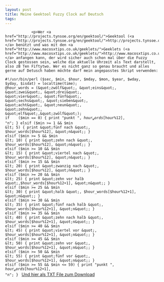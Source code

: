 ```yaml
---
layout: post
title: Meine Geektool Fuzzy Clock auf Deutsch
tags:
---
```



                <p>Wer <a href="http://projects.tynsoe.org/en/geektool/">Geektool (<a href="http://projects.tynsoe.org/en/geektool/">http://projects.tynsoe.org/en/geektool/</a>)</a> benützt und was mit den <a href="http://www.macosxtips.co.uk/geeklets/">Geeklets (<a href="http://www.macosxtips.co.uk/geeklets/">http://www.macosxtips.co.uk/geeklets/</a>)</a> anfangen kann, der wird sicher auch schon mal über die Fuzzy Clock gestossen sein, welche die aktuelle Uhrzeit als Text darstellt, also zB Ten Fiftytwo. Wer es nicht ganz so genau braucht und alles gerne auf Detusch haben möchte darf mein angepasstes Skript verwenden:
<code>#!/usr/bin/perl
($sec, $min, $hour, $mday, $mon, $year, $wday, $yday, $isdat) = localtime(time);
@hour_words = (&quot;zwölf&quot;, &quot;eins&quot;, &quot;zwei&quot;, &quot;drei&quot;, &quot;vier&quot;, &quot;fünf&quot;, &quot;sechs&quot;, &quot;sieben&quot;, &quot;acht&quot;, &quot;neun&quot;, &quot;zehn&quot;, &quot;elf&quot;,&quot;zwölf&quot;);
if    ($min == 0) { print &quot;punkt &quot;, $hour_words[$hour%12], &quot;n&quot;; }
elsif ($min &gt;= 1 &amp;&amp; $min &lt; 5) { print &quot;fünf nach &quot;, $hour_words[$hour%12], &quot;n&quot;; }
elsif ($min &gt;= 5 &amp;&amp; $min &lt; 10) { print &quot;zehn nach &quot;, $hour_words[$hour%12], &quot;n&quot;; }
elsif ($min &gt;= 10 &amp;&amp; $min &lt; 15) { print &quot;viertel nach &quot;, $hour_words[$hour%12], &quot;n&quot;; }
elsif ($min &gt;= 15 &amp;&amp; $min &lt; 20) { print &quot;zwanzig nach &quot;, $hour_words[$hour%12], &quot;n&quot;; }
elsif ($min &gt;= 20 &amp;&amp; $min &lt; 25) { print &quot;zehn vor halb &quot;,$hour_words[$hour%12+1], &quot;n&quot;; }
elsif ($min &gt;= 25 &amp;&amp; $min &lt; 30) { print &quot;halb &quot;, $hour_words[$hour%12+1], &quot;n&quot;; }
elsif ($min &gt;= 30 &amp;&amp; $min &lt; 35) { print &quot;fünf nach halb &quot;, $hour_words[$hour%12+1], &quot;n&quot;; }
elsif ($min &gt;= 35 &amp;&amp; $min &lt; 40) { print &quot;zehn nach halb &quot;, $hour_words[$hour%12+1], &quot;n&quot;; }
elsif ($min &gt;= 40 &amp;&amp; $min &lt; 45) { print &quot;viertel vor &quot;, $hour_words[$hour%12+1], &quot;n&quot;; }
elsif ($min &gt;= 45 &amp;&amp; $min &lt; 50) { print &quot;zehn vor &quot;, $hour_words[$hour%12+1], &quot;n&quot;; }
elsif ($min &gt;= 50 &amp;&amp; $min &lt; 55) { print &quot;fünf vor &quot;, $hour_words[$hour%12+1], &quot;n&quot;; }
elsif ($min &gt;= 55 &amp;&amp; $min &lt;= 59) { print &quot;punkt &quot;, $hour_words[$hour%12+1], &quot;n&quot;; }
</code>
<a href="/uploads/2011/06/fuzzyclock.txt">Und hier als TXT File zum Download</a></p>
